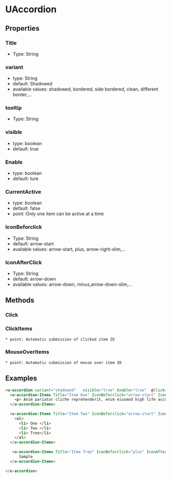# UAccordion

## Properties

### Title
* Type: String


### variant

* type: String
* default: Shadowed
* available values: shadowed, bordered, side bordered, clean, different border,...

### tooltip
* Type: String

### visible

* type: boolean
* default: true

### Enable

* type: boolean
* default: ture

### CurrentActive

* type: boolean
* default: false
* point :Only one item can be active at a time

### IconBeforclick
* Type: String
* default: arrow-start
* available values: arrow-start, plus, arrow-right-slim,...

### IconAfterClick
* Type: String
* default: arrow-down
* available values: arrow-down, minus,arrow-down-slim,...


## Methods

### Click
### ClickItems
    * point: Automatic submission of clicked item ID
### MouseOverItems
    * point: Automatic submission of mouse over item ID



## Examples

```html
<u-accordion variant="shadowed"   visible="true" Enable="true"  @Click="" >
  <u-accordion-Items Title="Item One" IconBeforclick="arrow-start" IconAfterClick="arrow-down"  CurrentActive="true" visible="true" Enable="true"   tooltip="" @ClickItems="" @MouseOverItems="" >
    <p> Anim pariatur cliche reprehenderit, enim eiusmod high life accusamus terry richardson ad squid. 3 wolf moon officia aute </p>
  </u-accordion-Items>
  
  <u-accordion-Items Title="Item Two" IconBeforclick="arrow-start" IconAfterClick="arrow-down"  CurrentActive="false" visible="true" Enable="true"   tooltip="" @ClickItems="" @MouseOverItems="" >
    <ul>
      <li> One </li>
      <li> Two </li>
      <li> Tree</li>
    </ul>
  </u-accordion-Items>
  
   <u-accordion-Items Title="Item Tree" IconBeforclick="plus" IconAfterClick="minus"  CurrentActive="false" visible="true" Enable="true"    tooltip="" @ClickItems="" @MouseOverItems="" >
      Sample
  </u-accordion-Items>
  
</u-accordion>
```
